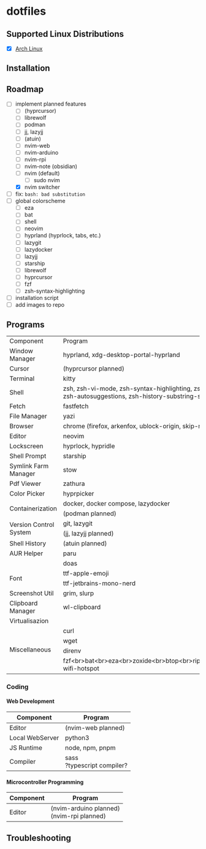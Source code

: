 # dotfiles
## Supported Linux Distributions
- [x] [Arch Linux](https://wiki.archlinux.org/title/Arch_Linux)
## Installation

## Roadmap
- [ ] implement planned features
  - [ ] (hyprcursor)
  - [ ] librewolf
  - [ ] podman
  - [ ] jj, lazyjj
  - [ ] (atuin)
  - [ ] nvim-web
  - [ ] nvim-arduino
  - [ ] nvim-rpi
  - [ ] nvim-note (obsidian)
  - [ ] nvim (default)
    - [ ] sudo nvim
  - [x] nvim switcher
- [ ] fix: `bash: bad substitution`
- [ ] global colorscheme
  -  [ ] eza
  -  [ ] bat
  -  [ ] shell
  -  [ ] neovim
  -  [ ] hyprland (hyprlock, tabs, etc.)
  -  [ ] lazygit
  -  [ ] lazydocker
  -  [ ] lazyjj
  -  [ ] starship
  -  [ ] librewolf
  -  [ ] hyprcursor
  -  [ ] fzf
  -  [ ] zsh-syntax-highlighting
-  [ ] installation script
-  [ ] add images to repo
## Programs
<table>
    <tr>
        <td>Component</td>
        <td>Program</td>
    </tr>
    <tr>
        <td>Window Manager</td>
        <td>hyprland, xdg-desktop-portal-hyprland</td>
    </tr>
    <tr>
        <td>Cursor</td>
        <td>(hyprcursor planned)</td>
    </tr>
    <tr>
        <td>Terminal</td>
        <td>kitty</td>
    </tr>
    <tr>
        <td>Shell</td>
        <td>zsh, zsh-vi-mode, zsh-syntax-highlighting, zsh-syntax-highlighting-catppuccin, zsh-autosuggestions, zsh-history-substring-search</td>
    </tr>
    <tr>
        <td>Fetch</td>
        <td>fastfetch</td>
    </tr>
    <tr>
        <td>File Manager</td>
        <td>yazi</td>
    </tr>
    <tr>
        <td>Browser</td>
        <td>chrome (firefox, arkenfox, ublock-origin, skip-redirect, no-tabs planned)</td>
    </tr>
    <tr>
        <td>Editor</td>
        <td>neovim</td>
    </tr>
    <tr>
        <td>Lockscreen</td>
        <td>hyprlock, hypridle</td>
    </tr>
    <tr>
        <td>Shell Prompt</td>
        <td>starship</td>
    </tr>
    <tr>
        <td>Symlink Farm Manager</td>
        <td>stow</td>
    </tr>
    <tr>
        <td>Pdf Viewer</td>
        <td>zathura</td>
    </tr>
    <tr>
        <td>Color Picker</td>
        <td>hyprpicker</td>
    </tr>
    <tr>
        <td rowspan="2">Containerization</td>
        <td>docker, docker compose, lazydocker</td>
    </tr>
    <tr>
        <td>(podman planned)</td>
    </tr>
    <tr>
        <td rowspan="2">Version Control System</td>
        <td>git, lazygit</td>
    </tr>
    <tr>
        <td>(jj, lazyjj planned)</td>
    </tr>
    <tr>
        <td>Shell History</td>
        <td>(atuin planned)</td>
    </tr>
    <tr>
        <td>AUR Helper</td>
        <td>paru</td>
    </tr>
    <tr>
        <td></td>
        <td>doas</td>
    </tr>
    <tr>
        <td rowspan="2">Font</td>
        <td>ttf-apple-emoji</td>
    </tr>
  <tr>
        <td>ttf-jetbrains-mono-nerd</td>
    </tr>
    <tr>
        <td>Screenshot Util</td>
        <td>grim, slurp</td>
    </tr>
    <tr>
        <td>Clipboard Manager</td>
        <td>wl-clipboard</td>
    </tr>
    <tr>
        <td>Virtualisazion</td>
        <td></td>
    </tr>
    <tr>
        <td rowspan="5">Miscellaneous</td>
<td>curl</td>
    </tr>
  <tr>
<td>wget</td>
    </tr>
  <tr>
<td>direnv</td>
    </tr>
  <tr>
<td>fzf&lt;br&gt;bat&lt;br&gt;eza&lt;br&gt;zoxide&lt;br&gt;btop&lt;br&gt;ripgrep&lt;br&gt;fd&lt;br&gt;7zip&lt;br&gt;gh&lt;br&gt;linux-wifi-hotspot</td>
    </tr>
</table>

### Coding
#### Web Development
| Component | Program |
| --- | --- |
| Editor | (nvim-web planned) |
| Local WebServer | python3 |
| JS Runtime | node, npm, pnpm |
| Compiler | sass<br>?typescript compiler? |
#### Microcontroller Programming
| Component | Program |
| --- | --- |
| Editor | (nvim-arduino planned)<br>(nvim-rpi planned) |
## Troubleshooting

